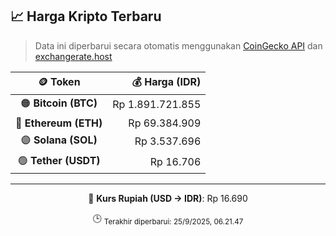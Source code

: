 

<!-- HARGA_KRIPTO -->
## 📈 Harga Kripto Terbaru

> Data ini diperbarui secara otomatis menggunakan [CoinGecko API](https://www.coingecko.com/) dan [exchangerate.host](https://exchangerate.host/)

<div align="center">

| 🪙 Token | 💰 Harga (IDR) |
|:------:|---------------:|
| 🟠 **Bitcoin (BTC)**   | Rp 1.891.721.855 |
| 🔵 **Ethereum (ETH)**  | Rp 69.384.909 |
| 🟣 **Solana (SOL)**    | Rp 3.537.696 |
| 🟢 **Tether (USDT)**   | Rp 16.706 |

---

💱 **Kurs Rupiah (USD → IDR)**: Rp 16.690

🕒 <sub>Terakhir diperbarui: 25/9/2025, 06.21.47</sub>

</div>
<!-- /HARGA_KRIPTO -->